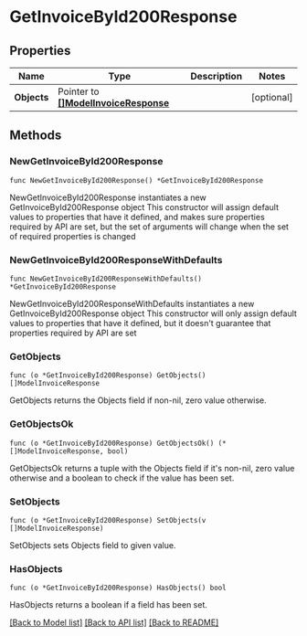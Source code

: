 # GetInvoiceById200Response

## Properties

Name | Type | Description | Notes
------------ | ------------- | ------------- | -------------
**Objects** | Pointer to [**[]ModelInvoiceResponse**](ModelInvoiceResponse.md) |  | [optional] 

## Methods

### NewGetInvoiceById200Response

`func NewGetInvoiceById200Response() *GetInvoiceById200Response`

NewGetInvoiceById200Response instantiates a new GetInvoiceById200Response object
This constructor will assign default values to properties that have it defined,
and makes sure properties required by API are set, but the set of arguments
will change when the set of required properties is changed

### NewGetInvoiceById200ResponseWithDefaults

`func NewGetInvoiceById200ResponseWithDefaults() *GetInvoiceById200Response`

NewGetInvoiceById200ResponseWithDefaults instantiates a new GetInvoiceById200Response object
This constructor will only assign default values to properties that have it defined,
but it doesn't guarantee that properties required by API are set

### GetObjects

`func (o *GetInvoiceById200Response) GetObjects() []ModelInvoiceResponse`

GetObjects returns the Objects field if non-nil, zero value otherwise.

### GetObjectsOk

`func (o *GetInvoiceById200Response) GetObjectsOk() (*[]ModelInvoiceResponse, bool)`

GetObjectsOk returns a tuple with the Objects field if it's non-nil, zero value otherwise
and a boolean to check if the value has been set.

### SetObjects

`func (o *GetInvoiceById200Response) SetObjects(v []ModelInvoiceResponse)`

SetObjects sets Objects field to given value.

### HasObjects

`func (o *GetInvoiceById200Response) HasObjects() bool`

HasObjects returns a boolean if a field has been set.


[[Back to Model list]](../README.md#documentation-for-models) [[Back to API list]](../README.md#documentation-for-api-endpoints) [[Back to README]](../README.md)


